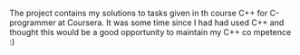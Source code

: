The project contains my solutions to tasks given in th course C++ for C-programmer at Coursera. It was some time since I had had used C++ and thought this would be a good opportunity to maintain my C++ co mpetence :)
